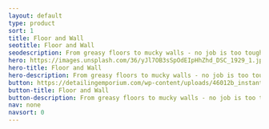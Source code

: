 ```yaml
---
layout: default
type: product
sort: 1
title: Floor and Wall
seotitle: Floor and Wall
seodescription: From greasy floors to mucky walls - no job is too tough
hero: https://images.unsplash.com/36/yJl7OB3sSpOdEIpHhZhd_DSC_1929_1.jpg?ixlib=rb-1.2.1&ixid=MnwxMjA3fDB8MHxwaG90by1wYWdlfHx8fGVufDB8fHx8&auto=format&fit=crop&w=2067&q=80
hero-title: Floor and Wall
hero-description: From greasy floors to mucky walls - no job is too tough
button: https://detailingemporium.com/wp-content/uploads/46012b_instant_show_shine_base-min_1__1__1_.png
button-title: Floor and Wall
button-description: From greasy floors to mucky walls - no job is too tough
nav: none
navsort: 0
---
```

